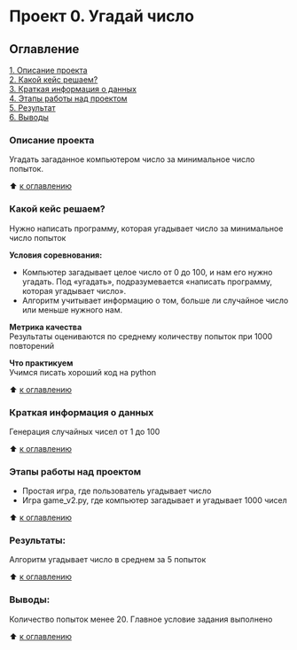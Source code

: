 # Проект 0. Угадай число

## Оглавление  
[1. Описание проекта](.README.md#Описание-проекта)  
[2. Какой кейс решаем?](.README.md#Какой-кейс-решаем)  
[3. Краткая информация о данных](.README.md#Краткая-информация-о-данных)  
[4. Этапы работы над проектом](.README.md#Этапы-работы-над-проектом)  
[5. Результат](.README.md#Результат)    
[6. Выводы](.README.md#Выводы) 

### Описание проекта    
Угадать загаданное компьютером число за минимальное число попыток.

:arrow_up: [к оглавлению](.README.md#Оглавление)


### Какой кейс решаем?    
Нужно написать программу, которая угадывает число за минимальное число попыток

**Условия соревнования:**  
- Компьютер загадывает целое число от 0 до 100, и нам его нужно угадать. Под «угадать», подразумевается «написать программу, которая угадывает число».
- Алгоритм учитывает информацию о том, больше ли случайное число или меньше нужного нам.

**Метрика качества**     
Результаты оцениваются по среднему количеству попыток при 1000 повторений

**Что практикуем**     
Учимся писать хороший код на python

:arrow_up: [к оглавлению](.README.md#Оглавление)

### Краткая информация о данных
Генерация случайных чисел от 1 до 100
  
:arrow_up: [к оглавлению](.README.md#Оглавление)


### Этапы работы над проектом  
- Простая игра, где пользователь угадывает число
- Игра game_v2.py, где компьютер загадывает и угадывает 1000 чисел

:arrow_up: [к оглавлению](.README.md#Оглавление)


### Результаты:  
Алгоритм угадывает число в среднем за 5 попыток

:arrow_up: [к оглавлению](.README.md#Оглавление)


### Выводы:  
Количество попыток менее 20. Главное условие задания выполнено

:arrow_up: [к оглавлению](.README.md#Оглавление)